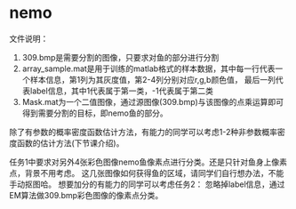 # nemo
文件说明：

1. 309.bmp是需要分割的图像，只要求对鱼的部分进行分割
2. array_sample.mat是用于训练的matlab格式的样本数据，其中每一行代表一个样本信息，第1列为其灰度值，第2-4列分别对应r,g,b颜色值，     最后一列代表label信息，其中1代表属于第一类，-1代表属于第二类
3. Mask.mat为一个二值图像，通过源图像(309.bmp)与该图像的点乘运算即可得到需要分割的目标，即nemo鱼的部分。


除了有参数的概率密度函数估计方法，有能力的同学可以考虑1-2种非参数概率密度函数的估计方法(下节课介绍)。

任务1中要求对另外4张彩色图像nemo鱼像素点进行分类。还是只针对鱼身上像素点，背景不用考虑。
这几张图像如何获得鱼的区域，请同学们自行想办法，不能手动抠图哈。
想要加分的有能力的同学可以考虑任务2： 忽略掉label信息，通过EM算法做309.bmp彩色图像的像素点分类。
